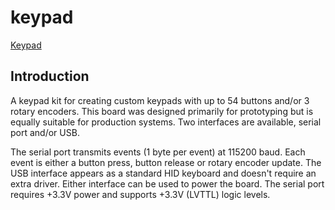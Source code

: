 # keypad

[Keypad](/images/keypad.png)


## Introduction

A keypad kit for creating custom keypads with up to 54 buttons and/or 3 rotary encoders.  This board was designed primarily for prototyping but is equally suitable for production systems. Two interfaces are available, serial port and/or USB. 

The serial port transmits events (1 byte per event) at 115200 baud. Each event is either a button press, button release or rotary encoder update. The USB interface appears as a standard HID keyboard and doesn't require an extra driver. Either interface can be used to power the board. The serial port requires +3.3V power and supports +3.3V (LVTTL) logic levels.


